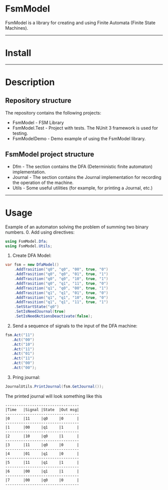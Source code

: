 # FsmModel
FsmModel is a library for creating and using Finite Automata (Finite State Machines).

____
# Install

____
# Description
## Repository structure
The repository contains the following projects:
- FsmModel - FSM Library
- FsmModel.Test - Project with tests. The NUnit 3 framework is used for testing.
- FsmModelDemo - Demo example of using the FsmModel library.
## FsmModel project structure
- Dfm - The section contains the DFA (Deterministic finite automaton) implementation.
- Journal - The section contains the Journal implementation for recording the operation of the machine.
- Utils - Some useful utilities (for example, for printing a Journal, etc.)
____
# Usage
Example of an automaton solving the problem of summing two binary numbers.
0. Add using directives:
```csharp
using FsmModel.Dfa;
using FsmModel.Utils;
```
1. Create DFA Model:
```csharp
var fsm = new DfaModel()
	.AddTrasition("q0", "q0", "00", true, "0")
	.AddTrasition("q0", "q0", "01", true, "1")
	.AddTrasition("q0", "q0", "10", true, "1")
	.AddTrasition("q0", "q1", "11", true, "0")
	.AddTrasition("q1", "q0", "00", true, "1")
	.AddTrasition("q1", "q1", "01", true, "0")
	.AddTrasition("q1", "q1", "10", true, "0")
	.AddTrasition("q1", "q1", "11", true, "1")
	.SetStartState("q0")
	.SetIsNeedJournal(true)
	.SetIsNeedActionsDeactivate(false);
 ```
 2. Send a sequence of signals to the input of the DFA machine:
 ```csharp
 fsm.Act("11")
	.Act("00")
	.Act("10")
	.Act("11")
	.Act("01")
	.Act("11")
	.Act("00")
	.Act("00");  
 ```
 3. Pring journal:
 ```csharp
 JournalUtils.PrintJournal(fsm.GetJournal());
 ```
 The printed journal will look something like this
 ```
 ---------------------------------
|Time   |Signal |State  |Out msg|
---------------------------------
|0      |11     |q0     |0      |
---------------------------------
|1      |00     |q1     |1      |
---------------------------------
|2      |10     |q0     |1      |
---------------------------------
|3      |11     |q0     |0      |
---------------------------------
|4      |01     |q1     |0      |
---------------------------------
|5      |11     |q1     |1      |
---------------------------------
|6      |00     |q1     |1      |
---------------------------------
|7      |00     |q0     |0      |
---------------------------------
 ```